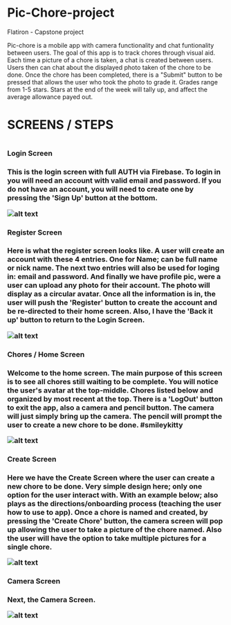 # Pic-Chore-project
Flatiron - Capstone project

Pic-chore is a mobile app with camera functionality and chat funtionality between users. The goal of this app is to track chores through visual aid. Each time a picture of a chore is taken, a chat is created between users. Users then can chat about the displayed photo taken of the chore to be done. Once the chore has been completed, there is a "Submit" button to be pressed that allows the user who took the photo to grade it. Grades range from 1-5 stars. Stars at the end of the week will tally up, and affect the average allowance payed out. 
<br>
<h1> SCREENS / STEPS <h1>
<h3> Login Screen<h3>
<p>This is the login screen with full AUTH via Firebase. To login in you will need an account with valid email and password. If you do not have an account, you will need to create one by pressing the 'Sign Up' button at the bottom. </p>

![alt text](/assets/LoginScreen.jpeg)
<br>
<h3> Register Screen<h3>
<p>Here is what the register screen looks like. A user will create an account with these 4 entries. One for Name; can be full name or nick name. The next two entries will also be used for loging in: email and password. And finally we have profile pic, were a user can upload any photo for their account. The photo will display as a circular avatar. Once all the information is in, the user will push the 'Register' button to create the account and be re-directed to their home screen. Also, I have the 'Back it up' button to return to the Login Screen. </p>

![alt text](/assets/RegisterScreen.jpeg)
<br>
<h3> Chores / Home Screen<h3>
<p>Welcome to the home screen. The main purpose of this screen is to see all chores still waiting to be complete. You will notice the user's avatar at the top-middle. Chores listed below and organized by most recent at the top. There is a 'LogOut' button to exit the app, also a camera and pencil button. The camera will just simply bring up the camera. The pencil will prompt the user to create a new chore to be done. #smileykitty </p>

![alt text](/assets/HomeScreen.jpeg)
<br>
<h3> Create Screen <h3>
<p> Here we have the Create Screen where the user can create a new chore to be done. Very simple design here; only one option for the user interact with. With an example below; also plays as the directions/onboarding process (teaching the user how to use to app). Once a chore is named and created, by pressing the 'Create Chore' button, the camera screen will pop up allowing the user to take a picture of the chore named. Also the user will have the option to take multiple pictures for a single chore. </p>

![alt text](/assets/CreateScreen.png)
<br>
<h3> Camera Screen <h3>
<p> Next, the Camera Screen.</p>

![alt text](/assets/CameraScreen.jpeg)